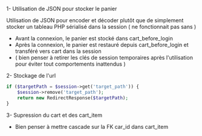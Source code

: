 1-  Utilisation de JSON pour stocker le panier

Utilisation de JSON pour encoder et décoder plutôt que de simplement stocker un tableau PHP sérialisé dans la session ( ne fonctionnait pas sans ) 
- Avant la connexion, le panier est stocké dans cart_before_login
- Après la connexion, le panier est restauré depuis cart_before_login et transféré vers cart dans la session
- ( bien penser à retirer les clés de session temporaires après l'utilisation pour éviter tout comportements inattendus )

2- Stockage de l'url

```php
if ($targetPath = $session->get('target_path')) {
    $session->remove('target_path');
    return new RedirectResponse($targetPath);
}
```

3- Supression du cart et des cart_item
- Bien penser à mettre cascade sur la FK car_id dans cart_item

